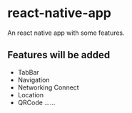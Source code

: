 # react-native-app
An react native app with some features.

## Features will be added
- TabBar
- Navigation
- Networking Connect
- Location
- QRCode
......
